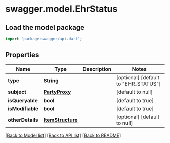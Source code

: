 # swagger.model.EhrStatus

## Load the model package
```dart
import 'package:swagger/api.dart';
```

## Properties
Name | Type | Description | Notes
------------ | ------------- | ------------- | -------------
**type** | **String** |  | [optional] [default to &quot;EHR_STATUS&quot;]
**subject** | [**PartyProxy**](PartyProxy.md) |  | [default to null]
**isQueryable** | **bool** |  | [default to true]
**isModifiable** | **bool** |  | [default to true]
**otherDetails** | [**ItemStructure**](ItemStructure.md) |  | [optional] [default to null]

[[Back to Model list]](../README.md#documentation-for-models) [[Back to API list]](../README.md#documentation-for-api-endpoints) [[Back to README]](../README.md)

